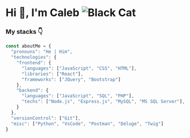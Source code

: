 # Hi 👋, I'm Caleb ![Black Cat](https://www.codenamecaleb.com/kyuubi.gif)

### My stacks 👇

```javascript
const aboutMe = {
  "pronouns": "He | Him",
  "technologies": {
    "frontend": {
      "languages": ["JavaScript", "CSS", "HTML"],
      "libraries": ["React"],
      "frameworks": ["JQuery", "Bootstrap"]
    },
    "backend": {
      "languages": ["JavaScript", "SQL", "PHP"],
      "techs": ["Node.js", "Express.js", "MySQL", "MS SQL Server"],
    }
  },
  "versionControl": ["Git"],
  "misc": ["Python", "VsCode", "Postman", "Deluge", "Twig"]
}
```
